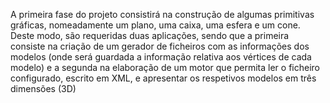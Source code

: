 A primeira fase do projeto consistirá na construção de algumas primitivas gráficas, 
nomeadamente um plano, uma caixa, uma esfera e um cone. Deste modo, são requeridas 
duas aplicações, sendo que a primeira consiste na criação de um gerador de ficheiros 
com as informações dos modelos (onde será guardada a informação relativa aos vértices 
de cada modelo) e a segunda na elaboração de um motor que permita ler o ficheiro 
configurado, escrito em XML, e apresentar os respetivos modelos em três dimensões 
(3D)
